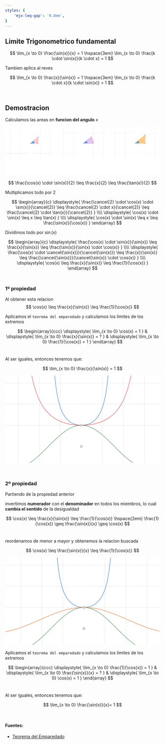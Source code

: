 ```yaml
---
styles: {
    'mjx-leq-gap': '0.8em',
}
---
```


## Limite Trigonometrico fundamental

$$
    \lim_{x \to 0} \frac{\sin(x)}{x} = 1
    \hspace{3em}
    \lim_{x \to 0} \frac{k \cdot \sin(x)}{k \cdot x} = 1
$$

Tambien aplica al reves

$$
    \lim_{x \to 0} \frac{x}{\sin(x)} = 1
    \hspace{3em}
    \lim_{x \to 0} \frac{k \cdot x}{k \cdot \sin(x)} = 1
$$

<br>

## Demostracion

Calculamos las areas en **funcion del angulo** $x$

![alt](./relacion-entre-areas.lnkspace.svg)

$$
    \frac{\cos(x) \cdot \sin(x)}{2} \leq \frac{x}{2} \leq \frac{\tan(x)}{2}
$$

Multiplicamos todo por $2$

$$
\begin{array}{c}
    \displaystyle{
        \frac{\cancel{2} \cdot \cos(x) \cdot \sin(x)}{\cancel{2}}
        \leq
        \frac{\cancel{2} \cdot x}{\cancel{2}}
        \leq
        \frac{\cancel{2} \cdot \tan(x)}{\cancel{2}}
    }
    \\\\
    \displaystyle{
        \cos(x) \cdot \sin(x)
        \leq
        x
        \leq
        \tan(x)
    }
    \\\\
    \displaystyle{
        \cos(x) \cdot \sin(x)
        \leq
        x
        \leq
        \frac{\sin(x)}{\cos(x)}
    }
\end{array}
$$

Dividimos todo por $\sin(x)$

$$
\begin{array}{c}
    \displaystyle{
        \frac{\cos(x) \cdot \sin(x)}{\sin(x)}
        \leq
        \frac{x}{\sin(x)}
        \leq
        \frac{\sin(x)}{\sin(x) \cdot \cos(x)}
    }
    \\\\
    \displaystyle{
        \frac{\cos(x) \cdot \cancel{\sin(x)}}{\cancel{\sin(x)}}
        \leq
        \frac{x}{\sin(x)}
        \leq
        \frac{\cancel{\sin(x)}}{\cancel{\sin(x)} \cdot \cos(x)}
    }
    \\\\
    \displaystyle{
        \cos(x)
        \leq
        \frac{x}{\sin(x)}
        \leq
        \frac{1}{\cos(x)}
    }
\end{array}
$$
<br>

### 1º propiedad

Al obtener esta relacion
$$
    \cos(x) \leq \frac{x}{\sin(x)} \leq \frac{1}{\cos(x)}
$$

Aplicamos el `teorema del emparedado` y calculamos los limites de los extremos

$$
\begin{array}{ccc}
    \displaystyle{
        \lim_{x \to 0} \cos(x) = 1
    }
    &
    \displaystyle{
        \lim_{x \to 0} \frac{x}{\sin(x)} = ?
    }
    &
    \displaystyle{
        \lim_{x \to 0} \frac{1}{\cos(x)} = 1  
    }
\end{array}
$$
<br>

Al ser iguales, entonces tenemos que: 

$$
    \lim_{x \to 0} \frac{x}{\sin(x)} = 1
$$

![Grafica x sobre sin x](./x-sobre-sin-de-x.svg)

<br>



### 2º propiedad

Partiendo de la propiedad anterior 

invertimos **numerador** con el **denominador** en todos los miembros, lo cual **cambia el sentido** de la desigualdad

$$
    \cos(x) \leq \frac{x}{\sin(x)} \leq \frac{1}{\cos(x)}
    \hspace{2em}
    \frac{1}{\cos(x)} \geq \frac{\sin(x)}{x} \geq \cos(x)
$$
<br>

reordenamos de menor a mayor y obtenemos la relacion buscada

$$
    \cos(x) \leq \frac{\sin(x)}{x} \leq \frac{1}{\cos(x)}
$$


![Grafica x sobre sin x](./sin-de-x-sobre-x.svg)

Aplicamos el `teorema del emparedado` y calculamos los limites de los extremos

$$
\begin{array}{ccc}
    \displaystyle{
        \lim_{x \to 0} \frac{1}{\cos(x)} = 1  
    }
    &
    \displaystyle{
        \lim_{x \to 0} \frac{\sin(x)}{x} = ?
    }
    &
    \displaystyle{
        \lim_{x \to 0} \cos(x) = 1
    }
\end{array}
$$
<br>

Al ser iguales, entonces tenemos que: 

$$
    \lim_{x \to 0} \frac{\sin(x)}{x}= 1
$$





<br>

#### Fuentes:
- [Teorema del Emparedado](https://www.youtube.com/watch?v=WrmniCKcy4g)